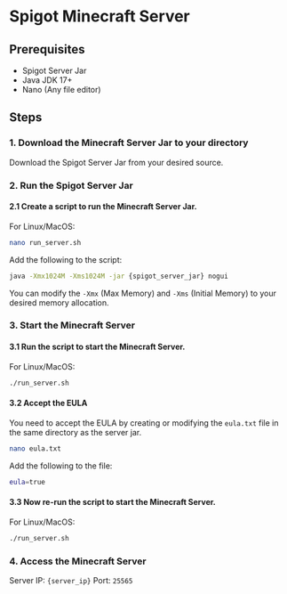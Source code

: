 # Spigot Minecraft Server

## Prerequisites
- Spigot Server Jar
- Java JDK 17+
- Nano (Any file editor)

## Steps

### 1. Download the Minecraft Server Jar to your directory
Download the Spigot Server Jar from your desired source.

### 2. Run the Spigot Server Jar

#### 2.1 Create a script to run the Minecraft Server Jar.
For Linux/MacOS:
```bash
nano run_server.sh
```

Add the following to the script:

```bash
java -Xmx1024M -Xms1024M -jar {spigot_server_jar} nogui
```

You can modify the `-Xmx` (Max Memory) and `-Xms` (Initial Memory) to your desired memory allocation.

### 3. Start the Minecraft Server

#### 3.1 Run the script to start the Minecraft Server.
For Linux/MacOS:
```bash
./run_server.sh
```

#### 3.2 Accept the EULA
You need to accept the EULA by creating or modifying the `eula.txt` file in the same directory as the server jar.

```bash
nano eula.txt
```

Add the following to the file:

```bash
eula=true
```

#### 3.3 Now re-run the script to start the Minecraft Server.
For Linux/MacOS:
```bash
./run_server.sh
```

### 4. Access the Minecraft Server
Server IP: `{server_ip}`
Port: `25565`


